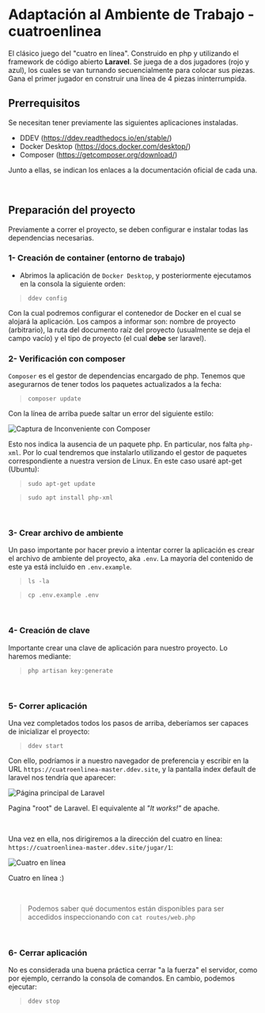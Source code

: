 # Adaptación al Ambiente de Trabajo - cuatroenlinea

El clásico juego del "cuatro en línea". Construido en php y utilizando el framework de código abierto **Laravel**. Se juega de a dos jugadores (rojo y azul), los cuales se van turnando secuencialmente para colocar sus piezas. Gana el primer jugador en construir una línea de 4 piezas ininterrumpida. 


## Prerrequisitos
Se necesitan tener previamente las siguientes aplicaciones instaladas.
- DDEV (https://ddev.readthedocs.io/en/stable/)
- Docker Desktop (https://docs.docker.com/desktop/)
- Composer (https://getcomposer.org/download/)

Junto a ellas, se indican los enlaces a la documentación oficial de cada una.

<br/>

## Preparación del proyecto
Previamente a correr el proyecto, se deben configurar e instalar todas las dependencias necesarias.

### 1- Creación de container (entorno de trabajo)
- Abrimos la aplicación de `Docker Desktop`, y posteriormente ejecutamos en la consola la siguiente orden:


> ``ddev config``


Con la cual podremos configurar el contenedor de Docker en el cual se alojará la aplicación. Los campos a informar son: nombre de proyecto (arbitrario), la ruta del documento raíz del proyecto (usualmente se deja el campo vacío) y el tipo de proyecto (el cual **debe** ser laravel).


### 2- Verificación con composer

`Composer` es el gestor de dependencias encargado de php. Tenemos que asegurarnos de tener todos los paquetes actualizados a la fecha:

>``composer update``

Con la línea de arriba puede saltar un error del siguiente estilo:

![Captura de Inconveniente con Composer](https://cdn.discordapp.com/attachments/676993677704298519/981746461861629962/composer_issue.PNG) 

Esto nos indica la ausencia de un paquete php. En particular, nos falta ``php-xml``. Por lo cual tendremos que instalarlo utilizando el gestor de paquetes correspondiente a nuestra version de Linux. En este caso usaré apt-get (Ubuntu):

>``sudo apt-get update``

>``sudo apt install php-xml``

<br/>

### 3- Crear archivo de ambiente

Un paso importante por hacer previo a intentar correr la aplicación es crear el archivo de ambiente del proyecto, aka ``.env``. La mayoría del contenido de este ya está incluido en ``.env.example``.

> ``ls -la``

> ``cp .env.example .env ``

<br/>

### 4- Creación de clave
Importante crear una clave de aplicación para nuestro proyecto. Lo haremos mediante:
> ``php artisan key:generate``

<br/>

### 5- Correr aplicación
Una vez completados todos los pasos de arriba, deberíamos ser capaces de inicializar el proyecto:

> ``ddev start``

Con ello, podríamos ir a nuestro navegador de preferencia y escribir en la URL ``https://cuatroenlinea-master.ddev.site``, y la pantalla index default de laravel nos tendría que aparecer:

![Página principal de Laravel](https://cdn.discordapp.com/attachments/676993677704298519/981780708257333318/laravelindexpage.PNG) 

Pagina "root" de Laravel. El equivalente al *"It works!"* de apache.

<br/>

Una vez en ella, nos dirigiremos a la dirección del cuatro en línea: ``https://cuatroenlinea-master.ddev.site/jugar/1``:


![Cuatro en línea](https://cdn.discordapp.com/attachments/676993677704298519/981780708030836826/cuatroenlinealaravel.PNG) 

Cuatro en línea :)

<br/>

> Podemos saber qué documentos están disponibles para ser accedidos inspeccionando con ``cat routes/web.php``

<br/>

### 6- Cerrar aplicación
No es considerada una buena práctica cerrar "a la fuerza" el servidor, como por ejemplo, cerrando la consola de comandos. En cambio, podemos ejecutar:

> ``ddev stop``
